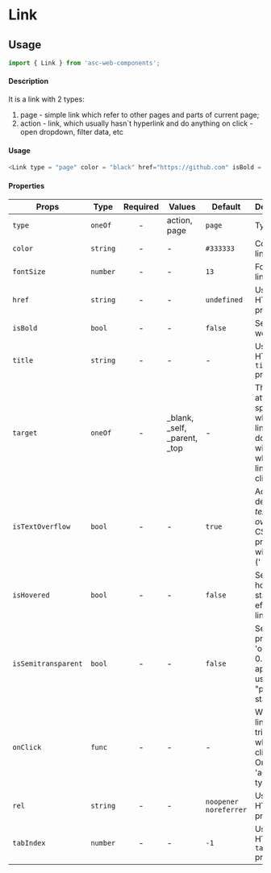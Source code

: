 # Link

## Usage

```js
import { Link } from 'asc-web-components';
```

#### Description

It is a link with 2 types:  
1) page - simple link which refer to other pages and parts of current page;  
2) action - link, which usually hasn`t hyperlink and do anything on click - open dropdown, filter data, etc

#### Usage

```js
<Link type = "page" color = "black" href="https://github.com" isBold = {true}>Bold page link</Link>
```

#### Properties

| Props              | Type     | Required | Values                      | Default        | Description                                                       |
| ------------------ | -------- | :------: | --------------------------- | -------------- | ----------------------------------------------------------------- |
| `type`             | `oneOf`  |    -     | action, page                | `page`        | Type of link                         |
| `color`            | `string`  |    -     | -| `#333333`  | Color of link              |
| `fontSize`           | `number`   |    -     | -                       | `13`        | Font size of link (in px)                        |
| `href`           | `string`   |    -     | -                           | `undefined`        | Used as HTML `href` property             |
| `isBold`           | `bool`   |    -     | -                         | `false`        | Set font weight                          |
| `title`           | `string`   |    -     | -                           | -        | Used as HTML `title` property                  |
| `target`           | `oneOf`   |    -     | _blank, _self, _parent, _top   | -    | The *target* attribute specifies where the linked document will open when the link is clicked.                          |                      |
| `isTextOverflow`   | `bool`   |    -     | -                           | `true`        |Activate or deactivate *text-overflow* CSS property with ellipsis (' … ') value                           |
| `isHovered`           | `bool`   |    -     | -                           | `false`        | Set hovered state and effects of link.
| `isSemitransparent`           | `bool`   |    -     | -                           | `false`        | Set css-property 'opacity' to 0.5. Usually apply for users with "pending" status        |    |
| `onClick`           | `func`   |    -     | -                           | -        | What the link will trigger when clicked. Only for \'action\' type of link
| `rel`           | `string`   |    -     | -                           | `noopener noreferrer`      | Used as HTML `rel` property
| `tabIndex`           | `number`   |    -     | -                           | `-1`      | Used as HTML `tabindex` property
